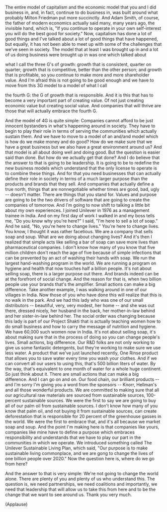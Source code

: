 
The entire model of capitalism
and the economic model that you and I
did business in,
and, in fact, continue to do business in,
was built around what probably Milton Friedman
put more succinctly.
And Adam Smith, of course, 
the father of modern economics
actually said many, many years ago,
the invisible hand,
which is, &quot;If you continue to operate
in your own self-interest
you will do the best good for society.&quot;
Now, capitalism has done a lot of good things
and I&#39;ve talked about a lot of good 
things that have happened,
but equally, it has not been able to meet up
with some of the challenges that we&#39;ve seen
in society.
The model that at least I was brought up in
and a lot of us doing
business were brought up in
was one which talked about

what I call the three G&#39;s of growth:
growth that is consistent,
quarter on quarter;
growth that is competitive,
better than the other person;
and growth that is profitable,
so you continue to make
more and more shareholder value.
And I&#39;m afraid this is not going to be good enough
and we have to move from this 3G model
to a model of what I call

the fourth G:
the G of growth that is responsible.
And it is this that has to become
a very important part
of creating value.
Of not just creating economic value
but creating social value.
And companies that will thrive are those
that will actually embrace the fourth G.

And the model of 4G is quite simple:
Companies cannot afford 
to be just innocent bystanders
in what&#39;s happening around in society.
They have to begin to play their role
in terms of serving the communities
which actually sustain them.
And we have to move to a model
of an and/and model which is
how do we make money and do good?
How do we make sure
that we have a great business
but we also have a great environment around us?
And that model
is all about doing well and doing good.
But the question is easier said than done.
But how do we actually get that done?
And I do believe
that the answer to that is going to be leadership.
It is going to be to redefine
the new business models
which understand
that the only license to operate
is to combine these things.
And for that you need businesses
that can actually define their role
in society
in terms of a much larger purpose
than the products and brands that they sell.
And companies that actually define a true north,
things that are nonnegotiable
whether times are good, bad, ugly --
doesn&#39;t matter.
There are things that you stand for.
Values and purpose are going to be the two
drivers of software
that are going to create
the companies of tomorrow.
And I&#39;m going to now shift
to talking a little bit about my own experiences.
I joined Unilever in 1976
as a management trainee in India.
And on my first day of work
I walked in and my boss tells me,
&quot;Do you know why you&#39;re here?&quot;
I said, &quot;I&#39;m here to sell a lot of soap.&quot;
And he said, 
&quot;No, you&#39;re here to change lives.&quot;
You&#39;re here to change lives.
You know, I thought it was rather facetious.
We are a company that sells soap and soup.
What are we doing about changing lives?
And it&#39;s then I realized
that simple acts
like selling a bar of soap
can save more lives
than pharmaceutical companies.
I don&#39;t know how many of you know
that five million children don&#39;t reach the age of five
because of simple infections that can be prevented
by an act of washing their hands with soap.
We run the largest
hand-washing program
in the world.
We are running a program on hygiene and health
that now touches half a billion people.
It&#39;s not about selling soap,
there is a larger purpose out there.
And brands indeed can be
at the forefront of social change.
And the reason for that is,
when two billion people use your brands
that&#39;s the amplifier.
Small actions can make a big difference.
Take another example,
I was walking around in 
one of our villages in India.
Now those of you who have done this
will realize that this is no walk in the park.
And we had this lady
who was one of our small distributors --
beautiful, very, very modest, her home --
and she was out there,
dressed nicely,
her husband in the back, her mother-in-law behind
and her sister-in-law behind her.
The social order was changing
because this lady
is part of our Project Shakti
that is actually teaching women
how to do small business
and how to carry the message
of nutrition and hygiene.
We have 60,000 such women
now in India.
It&#39;s not about selling soap,
it&#39;s about making sure
that in the process of doing so
you can change people&#39;s lives.
Small actions, big difference.
Our R&amp;D folks
are not only working to give us 
some fantastic detergents,
but they&#39;re working to make sure we use less water.
A product that we&#39;ve just launched recently,
One Rinse product that allows you to save water
every time you wash your clothes.
And if we can convert all our users to using this,
that&#39;s 500 billion liters of water.
By the way, that&#39;s equivalent to one month of water
for a whole huge continent.
So just think about it.
There are small actions that 
can make a big difference.
And I can go on and on.
Our food chain, our brilliant products --
and I&#39;m sorry I&#39;m giving you 
a word from the sponsors --
Knorr, Hellman&#39;s and all those wonderful products.
We are committed to making sure that
all our agricultural raw materials
are sourced from sustainable sources,
100-percent sustainable sources.
We were the first
to say we are going to buy all of our palm oil
from sustainable sources.
I don&#39;t know how many of you know that palm oil,
and not buying it from sustainable sources,
can create deforestation that is responsible
for 20 percent of the greenhouse gasses in the world.
We were the first to embrace that,
and it&#39;s all because we market soap and soup.
And the point I&#39;m making here
is that companies like yours, companies like mine
have to define a purpose
which embraces responsibility
and understands that we have to play our part
in the communities in which we operate.
We introduced something called
The Unilever Sustainable Living Plan, which said,
&quot;Our purpose is to make 
sustainable living commonplace,
and we are gong to change the lives
of one billion people over 2020.&quot;
Now the question here is,
where do we go from here?

And the answer to that is very simple:
We&#39;re not going to change the world alone.
There are plenty of you and plenty of us
who understand this.
The question is,
we need partnerships, we need coalitions
and importantly, we need that leadership
that will allow us to take this from here
and to be the change
that we want to see around us.
Thank you very much.

(Applause)

